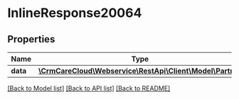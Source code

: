 # InlineResponse20064

## Properties
Name | Type | Description | Notes
------------ | ------------- | ------------- | -------------
**data** | [**\CrmCareCloud\Webservice\RestApi\Client\Model\Partner**](Partner.md) |  | [optional] 

[[Back to Model list]](../../README.md#documentation-for-models) [[Back to API list]](../../README.md#documentation-for-api-endpoints) [[Back to README]](../../README.md)

